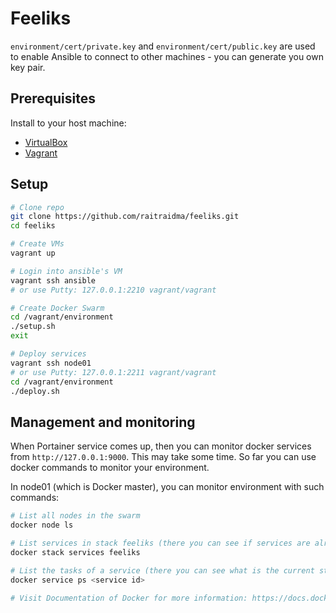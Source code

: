 # Feeliks

`environment/cert/private.key` and `environment/cert/public.key` are used to enable Ansible to connect to other machines - you can generate you own key pair.

## Prerequisites
Install to your host machine:
- [VirtualBox](https://www.virtualbox.org/)
- [Vagrant](https://www.vagrantup.com/)

## Setup

```sh
# Clone repo
git clone https://github.com/raitraidma/feeliks.git
cd feeliks

# Create VMs
vagrant up

# Login into ansible's VM
vagrant ssh ansible
# or use Putty: 127.0.0.1:2210 vagrant/vagrant

# Create Docker Swarm
cd /vagrant/environment
./setup.sh
exit

# Deploy services
vagrant ssh node01
# or use Putty: 127.0.0.1:2211 vagrant/vagrant
cd /vagrant/environment
./deploy.sh
```

## Management and monitoring
When Portainer service comes up, then you can monitor docker services from `http://127.0.0.1:9000`.
This may take some time. So far you can use docker commands to monitor your environment.

In node01 (which is Docker master), you can monitor environment with such commands:
```sh
# List all nodes in the swarm
docker node ls

# List services in stack feeliks (there you can see if services are already up and running)
docker stack services feeliks

# List the tasks of a service (there you can see what is the current state of the task also)
docker service ps <service id>

# Visit Documentation of Docker for more information: https://docs.docker.com/
```